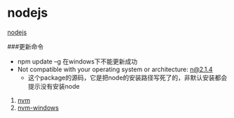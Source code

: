 # nodejs
[nodejs](https://nodejs.org/en/ "nodejs")

###更新命令
- npm update –g 在windows下不能更新成功 
- Not compatible with your operating system or architecture: n@2.1.4
  - 这个package的源码，它是把node的安装路径写死了的，非默认安装都会提示没有安装node

1. [nvm](https://github.com/creationix/nvm "bash")
2. [nvm-windows](https://github.com/coreybutler/nvm-windows "nvm-windows")
